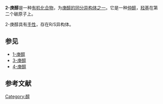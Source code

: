 **2-庚醇**是一种[有机化合物](../Page/有机化合物.md "wikilink")，为[庚醇的同分异构体之一](https://zh.wikipedia.org/wiki/庚醇 "wikilink")。它是一种[仲醇](https://zh.wikipedia.org/wiki/仲醇 "wikilink")，[羟基](../Page/羟基.md "wikilink")在第二个碳原子上。

2-庚醇具有[手性](../Page/手性.md "wikilink")，存在R/S异构体。

## 参见

  - [1-庚醇](../Page/1-庚醇.md "wikilink")
  - [3-庚醇](../Page/3-庚醇.md "wikilink")
  - [4-庚醇](https://zh.wikipedia.org/wiki/4-庚醇 "wikilink")

## 参考文献

[Category:醇](https://zh.wikipedia.org/wiki/Category:醇 "wikilink")